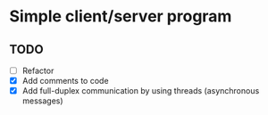 # Simple client/server program


## TODO

- [ ] Refactor
- [x] Add comments to code
- [x] Add full-duplex communication by using threads (asynchronous messages)
